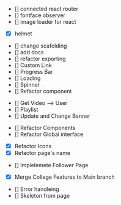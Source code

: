 <!-- FEATURES -->

- [] connected react router
- [] fontface observer
- [] image loader for react
- [x] helmet
- [] change scafolding
- [] add docs
- [] refactor exporting
- [] Custom Link
- [] Progress Bar
- [] Loading
- [] Spinner
- [] Refactor component

<!-- BUGS -->
- [] Get Video --> User 
- [] Playlist
- [] Update and Change Banner




<!-- Daily Tasks -->
- [] Refactor Components
- [] Refactor Global interface
- [x] Refactor Icons
- [x] Refactor page's name
- [] Implelemete Follower Page
- [x] Merge College Features to Main branch
- [] Error handleing
- [] Skeleton from page 